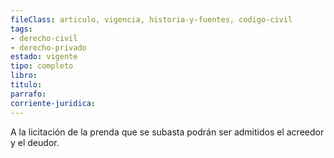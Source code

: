 ```yaml
---
fileClass: articulo, vigencia, historia-y-fuentes, codigo-civil
tags:
- derecho-civil
- derecho-privado
estado: vigente
tipo: completo
libro:
titulo:
parrafo:
corriente-juridica:
---
```

A la licitación de la prenda que se subasta podrán ser admitidos el acreedor y el deudor.